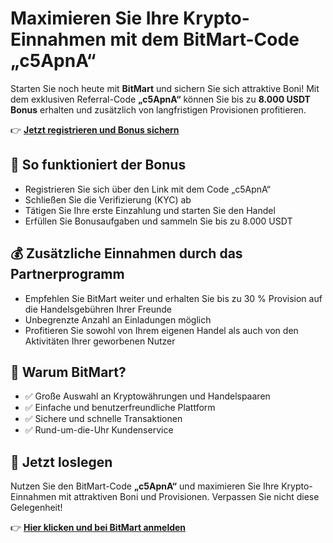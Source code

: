 <h1>Maximieren Sie Ihre Krypto-Einnahmen mit dem BitMart-Code „c5ApnA“</h1>

  <p>
    Starten Sie noch heute mit <strong>BitMart</strong> und sichern Sie sich attraktive Boni! Mit dem exklusiven Referral-Code <strong>„c5ApnA“</strong> können Sie bis zu <strong>8.000 USDT Bonus</strong> erhalten und zusätzlich von langfristigen Provisionen profitieren.
  </p>

  <p>
    👉 <strong><a href="https://www.bitmart.com/invite/c5ApnA/en" target="_blank" rel="noopener noreferrer">Jetzt registrieren und Bonus sichern</a></strong>
  </p>

  <h2>🎁 So funktioniert der Bonus</h2>
  <ul>
    <li>Registrieren Sie sich über den Link mit dem Code „c5ApnA“</li>
    <li>Schließen Sie die Verifizierung (KYC) ab</li>
    <li>Tätigen Sie Ihre erste Einzahlung und starten Sie den Handel</li>
    <li>Erfüllen Sie Bonusaufgaben und sammeln Sie bis zu 8.000 USDT</li>
  </ul>

  <h2>💰 Zusätzliche Einnahmen durch das Partnerprogramm</h2>
  <ul>
    <li>Empfehlen Sie BitMart weiter und erhalten Sie bis zu 30 % Provision auf die Handelsgebühren Ihrer Freunde</li>
    <li>Unbegrenzte Anzahl an Einladungen möglich</li>
    <li>Profitieren Sie sowohl von Ihrem eigenen Handel als auch von den Aktivitäten Ihrer geworbenen Nutzer</li>
  </ul>

  <h2>🔰 Warum BitMart?</h2>
  <ul>
    <li>✅ Große Auswahl an Kryptowährungen und Handelspaaren</li>
    <li>✅ Einfache und benutzerfreundliche Plattform</li>
    <li>✅ Sichere und schnelle Transaktionen</li>
    <li>✅ Rund-um-die-Uhr Kundenservice</li>
  </ul>

  <h2>🚀 Jetzt loslegen</h2>
  <p>
    Nutzen Sie den BitMart-Code <strong>„c5ApnA“</strong> und maximieren Sie Ihre Krypto-Einnahmen mit attraktiven Boni und Provisionen. Verpassen Sie nicht diese Gelegenheit!
  </p>

  <p>
    👉 <strong><a href="https://www.bitmart.com/invite/c5ApnA/en" target="_blank" rel="noopener noreferrer">Hier klicken und bei BitMart anmelden</a></strong>
  </p>

</body>
</html>
